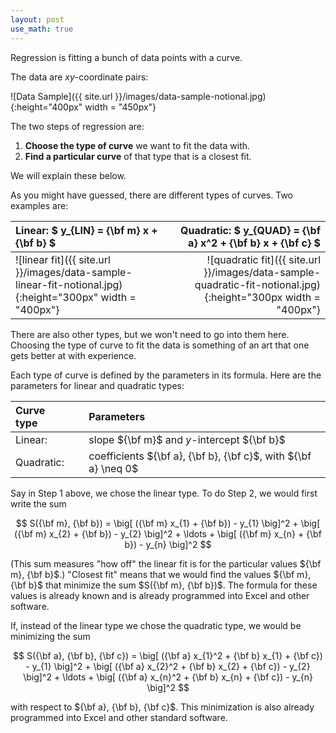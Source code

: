 ```yaml
---
layout: post
use_math: true
---
```


Regression is fitting a bunch of data points with a curve.

The data are $xy$-coordinate pairs:

![Data Sample]({{ site.url }}/images/data-sample-notional.jpg){:height="400px" width = "450px"}

The two steps of regression are:
<ol>

<li>  <b>Choose the type of curve</b> we want to fit the data with. </li>

<li>  <b>Find a particular curve</b> of that type that is a closest fit. </li>

</ol>
We will explain these below.

As you might have guessed, there are different types of curves.  Two examples are:

| <b>Linear:</b> $ y_{LIN} = {\bf m} x + {\bf b} $ | <b>Quadratic:</b> $ y_{QUAD} = {\bf a} x^2 + {\bf b} x + {\bf c} $  |
|:---|---:|
|![linear fit]({{ site.url }}/images/data-sample-linear-fit-notional.jpg){:height="300px" width = "400px"} | ![quadratic fit]({{ site.url }}/images/data-sample-quadratic-fit-notional.jpg){:height="300px width = "400px"}|



There are also other types, but we won't need to go into them here.  Choosing the type of curve to fit the data is something of an art that one gets better at with experience.

Each type of curve is defined by the parameters in its formula.  Here are the parameters for linear and quadratic types:

| Curve type | | Parameters|
|:---|----|:---|
| Linear:  | | slope ${\bf m}$ and $y$-intercept ${\bf b}$ |
| Quadratic: | | coefficients ${\bf a}, {\bf b}, {\bf c}$, with ${\bf a} \neq 0$ |

Say in Step 1 above, we chose the linear type.  To do Step 2, we would first write the sum

$$
S({\bf m}, {\bf b}) = 
\big[
({\bf m} x_{1} + {\bf b}) - y_{1}
\big]^2 + 
\big[
({\bf m} x_{2} + {\bf b}) - y_{2}
\big]^2 + 
\ldots +
\big[
({\bf m} x_{n} + {\bf b}) - y_{n}
\big]^2
$$

(This sum measures "how off" the linear fit is for the particular values ${\bf m}, {\bf b}$.) "Closest fit" means that we would find the values ${\bf m}, {\bf b}$ that minimize the sum $S({\bf m}, {\bf b})$.  The formula for these values is already known and is already programmed into Excel and other software.


If, instead of the linear type we chose the quadratic type, we would be minimizing the sum

$$
S({\bf a}, {\bf b}, {\bf c}) = 
\big[
({\bf a} x_{1}^2 + {\bf b}  x_{1} + {\bf c}) - y_{1}
\big]^2 + 
\big[
({\bf a} x_{2}^2 + {\bf b} x_{2} + {\bf c}) - y_{2}
\big]^2 + 
\ldots +
\big[
({\bf a} x_{n}^2 + {\bf b} x_{n} + {\bf c}) - y_{n}
\big]^2
$$

with respect to ${\bf a}, {\bf b}, {\bf c}$.  This minimization is also already programmed into Excel and other standard software.
